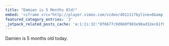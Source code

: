 ```yaml
---
title: "Damien is 5 Months Old!"
embed: '<iframe src="http://player.vimeo.com/video/401111?byline=0&amp;portrait=0&amp;badge=0" width="500" height="375" frameborder="0" webkitAllowFullScreen mozallowfullscreen allowFullScreen></iframe>'
featured_category_entries: '3'
_jetpack_related_posts_cache: 'a:1:{s:32:"8f6677c9d6b0f903e98ad32ec61f8deb";a:2:{s:7:"expires";i:1515548212;s:7:"payload";a:3:{i:0;a:1:{s:2:"id";i:230;}i:1;a:1:{s:2:"id";i:204;}i:2;a:1:{s:2:"id";i:205;}}}}'
---
```

<p>Damien is 5 months old today.</p>
